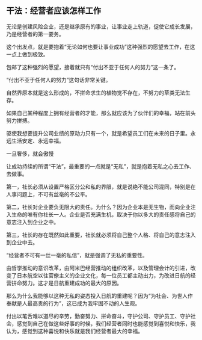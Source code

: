 ## 干法：经营者应该怎样工作

无论是创建风险企业，还是继承原有的事业，让事业走上轨道，促使它成长发展，乃是经营者的第一要务。

这个出发点，就是要抱着“无论如何也要让事业成功”这种强烈的愿望去工作，在这一点上做到极致。

包邮了这种强烈的愿望，接着就只有“付出不亚于任何人的努力”这一条了。

“付出不亚于任何人的努力”这句话非常关键。

自然界原本就是这么形成的，不拼命求生的植物觉不存在，不努力的草类无法生存。

如果自己某种程度上拥有经营者的才能，那么就应该为了伙伴们的幸福，站在前头努力拼搏。

驱使我想要提升公司业绩的原动力只有一个，就是希望员工们在未来的日子里。永远生活安定、永远幸福。

一旦奢侈，就会傲慢

让成功持续的所谓“干法”，最重要的一点就是“无私”，就是抱着无私之心去工作、去做事。

第一，社长必须从设置严格区分公和私的界限，就是说绝不能公司混同，特别是在人事问题上，不可有丝毫的不公平。

第二，社长对企业要负无限大的责任。为什么？因为企业本是无生物，而向企业注入生命的唯有你社长一人。企业是否充满生机，取决于你以多大的责任感将自己的意志注入到企业之中。

第三，社长的存在既然如此重要，社长就必须将自己整个人格、将自己的意志注入到企业中去。

“经营者不可有一丝一毫的私信”，就是强调了无私的重要性。

由哲学推动的意识改革，由阿米巴经营推动的组织改革，以及管理会计的引进，改变了日本航空以往官僚主义的企业文化，每一位员工都主动出力，为改进日航的经营拼命努力。这才是日航重建成功的最大的原因。

那么为什么我能够以这种无私的姿态投入日航的重建呢？因为“为社会、为世人作奉献是人最高贵的行为”，这已成为我牢固不动的人生观。

付出以笔舌难以道尽的辛劳，勤奋努力、拼命奋斗，守护公司、守护员工、守护社会，感觉到自己在做这些好事的时候，我们经营者同时也能感觉到喜悦和快乐，我认为，感觉到这种喜悦和快乐就是我们经营者最大的幸福。